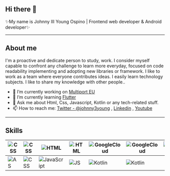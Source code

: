 ## Hi there 👋
✨My name is Johnny III Young Ospino | Frontend web developer & Android developer✨

<hr>

## About me

I'm a proactive and dedicate person to study, work.
I consider myself capable to confront any challenge
to learn more everyday, focused on code readability
implementing and adopting new libraries or framework.
I like to work as a team where everyone contributes ideas.
I easily learn technology subjects. I like to share
my knowledge with other people..


- 🔭 I’m currently working on [Multiport EU](https://multiport.com.co/en/home/)
- 🌱 I’m currently learning [Flutter](https://flutter.dev/)
- 💬 Ask me about Html, Css, Javascript, Kotlin or any tech-related stuff.
- 📫 How to reach me: [Twitter - @johnny3young](https://twitter.com/johnny3young) , [Linkedin](https://www.linkedin.com/in/johnny-iii-young-ospino/) , [Youtube](https://www.youtube.com/channel/UCNG23o2mjagAJGf-TNOpZnw)


<!--
- ✨ _special_ ✨
- 🔭 I’m currently working on ...
- 🌱 I’m currently learning ...
- 👯 I’m looking to collaborate on ...
- 🤔 I’m looking for help with ...
- 💬 Ask me about ...
- 📫 How to reach me: ...
- 😄 Pronouns: ...
- ⚡ Fun fact: ...
-->

<hr>

## Skills

<!-- ![HTML](https://img.shields.io/badge/-HTML%205-orange)
![CSS](https://img.shields.io/badge/-CSS%203-blue)
![Kotlin](https://img.shields.io/badge/-Kotlin%20-blue)
![JavaScript](https://img.shields.io/badge/-Javascript%20-yellow)
![AS](https://img.shields.io/badge/-Android Studio%20-green)
![Firebase](https://img.shields.io/badge/-Firebase%20-yellow)
![GoogleCloud](https://img.shields.io/badge/-Google Cloud%20-blue) -->

|![CSS](https://img.shields.io/badge/-CSS%203-blue)|![CSS](https://i.ibb.co/zNF9LrT/Css-01-128px.png)|![HTML](https://img.shields.io/badge/-HTML%205-orange)|![HTML](https://i.ibb.co/H7mC6z8/Html-02-128px.png)|![GoogleCloud](https://img.shields.io/badge/-Google Cloud%20-blue)|![GoogleCloud](https://i.ibb.co/XzrZBXv/Google-Cloud-128px.png)|![Firebase](https://img.shields.io/badge/-Firebase%20-yellow)|![Firebase](https://i.ibb.co/nMSxGFx/Firebase-128px.png)
|---------------|---------------|---------------|---------------|---------------|---------------|---------------|---------------|
|![AS](https://img.shields.io/badge/-Android Studio%20-green)|![CSS](https://i.ibb.co/FzR8rmW/Android-01-128px.png)|![JavaScript](https://img.shields.io/badge/-Javascript%20-yellow)|![JS](https://i.ibb.co/ZzVTh5Q/Javascript-02-128px.png)|![Kotlin](https://img.shields.io/badge/-Kotlin%20-blue)|![Kotlin](https://i.ibb.co/L55RrqK/Kotlin-128px.png)|

<!-- | Mouse         | 10.33         | 1         | -->

<!-- ## Find me at
![Twitter](https://i.ibb.co/znh1MRq/Twitter-01-128px.png) ![Youtube](https://i.ibb.co/6rGdVNV/Youtube-01-128px.png) ![Linkedin](https://i.ibb.co/YkbD86D/Linkedin-01-128px.png) -->


